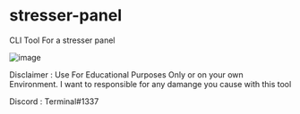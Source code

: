 # stresser-panel
CLI Tool For a stresser panel

![image](https://user-images.githubusercontent.com/95563109/163662585-963c36bc-7bd8-40f0-8fbb-6a0ab94f23c3.png)


Disclaimer : Use For Educational Purposes Only or on your own Environment.
I want to responsible for any damange you cause with this tool


Discord : Terminal#1337

